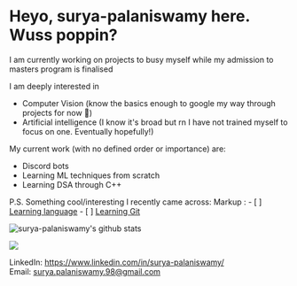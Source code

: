 # Heyo, surya-palaniswamy here. Wuss poppin?

I am currently working on projects to busy myself while my admission to masters program is finalised

I am deeply interested in
   - Computer Vision (know the basics enough to google my way through projects for now 🥲)
   - Artificial intelligence (I know it's broad but rn I have not trained myself to focus on one. Eventually hopefully!)

My current work (with no defined order or importance) are:
   - Discord bots
   - Learning ML techniques from scratch
   - Learning DSA through C++


P.S. Something cool/interesting I recently came across:
Markup :  - [ ] [Learning language](https://hyperpolyglot.org/)
          - [ ] [Learning Git](https://learngitbranching.js.org/)


![surya-palaniswamy's github stats](https://github-readme-stats.vercel.app/api?username=surya-palaniswamy&show_icons=true&theme=radical&count_private=true)

![](https://img.shields.io/badge/-Python-informational?logo=Python&color=9F9393)

LinkedIn: https://www.linkedin.com/in/surya-palaniswamy/ \
Email: surya.palaniswamy.98@gmail.com
